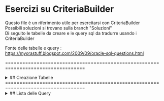 # Esercizi su CriteriaBuilder

Questo file è un riferimento utile per esercitarsi con CriteriaBuilder <br>
Possibili soluzioni si trovano sulla branch "Soluzioni" <br>
Di seguito le tabelle da creare e le query sql da tradurre usando i CriteriaBuilder <br>

Fonte delle tabelle e query : https://myorastuff.blogspot.com/2009/09/oracle-sql-questions.html

==================================================================================
<details>
<summary>## Creazione Tabelle</summary>
  
CREATE TABLE DEPT (
DEPTNO NUMBER(2),
DNAME VARCHAR2(14),
LOC VARCHAR2(13));

INSERT INTO DEPT VALUES (10, 'ACCOUNTING', 'NEW YORK');
INSERT INTO DEPT VALUES (20, 'RESEARCH', 'DALLAS');
INSERT INTO DEPT VALUES (30, 'SALES', 'CHICAGO');
INSERT INTO DEPT VALUES (40, 'OPERATIONS', 'BOSTON');

ALTER TABLE DEPT ADD PRIMARY KEY(DEPTNO);

CREATE TABLE EMP (EMPNO NUMBER(4) NOT NULL,
ENAME VARCHAR2(10),
JOB VARCHAR2(9),
MGR NUMBER(4),
HIREDATE DATE,
SAL NUMBER(7,2),
COMM NUMBER(7,2),
DEPTNO NUMBER(2));

ALTER TABLE EMP ADD CONSTRAINT FK_EMP_01
FOREIGN KEY(DEPTNO) REFERENCES DEPT;

INSERT INTO EMP VALUES (7369, 'SMITH', 'CLERK', 7902, TO_DATE('17-DEC-1980', 'DD-MON-YYYY'), 800, NULL, 20);
INSERT INTO EMP VALUES (7499, 'ALLEN', 'SALESMAN', 7698, TO_DATE('20-FEB-1981', 'DD-MON-YYYY'), 1600, 300, 30);
INSERT INTO EMP VALUES (7521, 'WARD', 'SALESMAN', 7698, TO_DATE('22-FEB-1981', 'DD-MON-YYYY'), 1250, 500, 30);
INSERT INTO EMP VALUES (7566, 'JONES', 'MANAGER', 7839, TO_DATE('2-APR-1981', 'DD-MON-YYYY'), 2975, NULL, 20);
INSERT INTO EMP VALUES (7654, 'MARTIN', 'SALESMAN', 7698,TO_DATE('28-SEP-1981', 'DD-MON-YYYY'), 1250, 1400, 30);
INSERT INTO EMP VALUES (7698, 'BLAKE', 'MANAGER', 7839,TO_DATE('1-MAY-1981', 'DD-MON-YYYY'), 2850, NULL, 30);
INSERT INTO EMP VALUES (7782, 'CLARK', 'MANAGER', 7839,TO_DATE('9-JUN-1981', 'DD-MON-YYYY'), 2450, NULL, 10);
INSERT INTO EMP VALUES (7788, 'SCOTT', 'ANALYST', 7566,TO_DATE('09-DEC-1982', 'DD-MON-YYYY'), 3000, NULL, 20);
INSERT INTO EMP VALUES (7839, 'KING', 'PRESIDENT', NULL,TO_DATE('17-NOV-1981', 'DD-MON-YYYY'), 5000, NULL, 10);
INSERT INTO EMP VALUES (7844, 'TURNER', 'SALESMAN', 7698,TO_DATE('8-SEP-1981', 'DD-MON-YYYY'), 1500, 0, 30);
INSERT INTO EMP VALUES (7876, 'ADAMS', 'CLERK', 7788,TO_DATE('12-JAN-1983', 'DD-MON-YYYY'), 1100, NULL, 20);
INSERT INTO EMP VALUES (7900, 'JAMES', 'CLERK', 7698,TO_DATE('3-DEC-1981', 'DD-MON-YYYY'), 950, NULL, 30);
INSERT INTO EMP VALUES (7902, 'FORD', 'ANALYST', 7566,TO_DATE('3-DEC-1981', 'DD-MON-YYYY'), 3000, NULL, 20);
INSERT INTO EMP VALUES (7934, 'MILLER', 'CLERK', 7782,TO_DATE('23-JAN-1982', 'DD-MON-YYYY'), 1300, NULL, 10);

CREATE TABLE SALGRADE(
GRADE NUMBER(2),
LOSAL NUMBER,
HISAL NUMBER);

INSERT INTO SALGRADE VALUES(1, 700,1200);
INSERT INTO SALGRADE VALUES(2, 1201,1400);
INSERT INTO SALGRADE VALUES(3, 1401,2000);
INSERT INTO SALGRADE VALUES(4, 2001,3000);
INSERT INTO SALGRADE VALUES(5, 3001,9999);
</details>
==================================================================================
<details>
<summary>## Lista delle Query</summary>

1) Display all the records in emp table?
select * from emp;
2) Display all the records in emp table where employee belongs to deptno 10?
select * from emp where deptno = 10
3) Display all the records in emp table where employee does not belong to deptno 30?
select * from emp where deptno != 30;
4) Display total number of records in Emp table?
select count(*) from emp;
5) Display emp table with salary descending order?
select * from emp order by sal desc
6) Display first five records in employee table?
select * from emp where rownum <= 5
7) Display all the records in emp table order by ascending deptno, descending salary?
select * from emp order by deptno asc, sal desc
8) Display all employees those who were joined in year 1981?
select * from emp where to_char(hiredate,'YYYY') = 1981;
9) Display COMM in emp table. Display zero in place of null.
select nvl(comm,0) from emp
10) Display the records in emp table where MGR in 7698,7566 and sal should be greater then 1500
select * from emp where mgr in(7698,7566) and sal > 1500
11) Display all employees where employees hired before 01-JAN-1981
select * from emp where hiredate < '01-JAN-1981'
12) Display all employees with how many years they have been servicing in the company?
select hiredate,round((sysdate-hiredate)/360) as years from emp
13) Display all employees those were not joined in 1981?
select * from emp where to_char(hiredate,'YYYY') != 1981;
14) Display all employees where their hiredate belongs to third quarter?
select * from emp where to_char(hiredate,'Q') = 3;
15) Display all employees where their salary is less then the Ford’s salary?
select * from emp where sal <(select sal from emp where ename='FORD');
16) Display all the records in EMP table along with the rowid?
select ename,rowid from emp;
17) Display all records in EMP table those were joined before SCOTT joined?
select * from emp where hiredate <(select hiredate from emp where ename='SCOTT')
18) Display all employees those who were joined in third quarter of 1981?
select * from emp where to_char(hiredate,'Q') = 3 and to_char(hiredate,'YYYY') = 1981
19) Add 3 months with hiredate in EMP table and display the result?
select hiredate, add_months(hiredate,3) from emp
20) Display the date for next TUESDAY in hiredate column?
select next_day(hiredate,'TUESDAY') from emp;
21) Find the date, 15 days after today’s date.
select sysdate+15 from dual
22) Write a query to display current date?
select sysdate from dual;
select current_date from dual;
23) Display distinct job from emp table?
select distinct job from emp
24) Display all the records in emp table where employee hired after 28-SEP-81 and before 03-DEC-81?
select * from emp where hiredate between '28-SEP-81' and '03-DEC-81'
25) Write a query that displays the employee’s names with the first letter capitalized and all other letters lowercase for all employees whose name starts with J, A, or M
select initcap(ename) from emp where ename like 'J%' or ename like 'A%' or ename like 'M%'
26) Display all jobs that are in department 10. Include the location of department in the output.
select job, loc from emp,dept where emp.deptno = dept.deptno and emp.deptno =10
27) Write a query to display the employee name, department name of all employees who earn a commission
select ename,dname from emp,dept where emp.deptno = dept.deptno and comm is not null;
28) Display the empno, ename, sal, and salary increased by 15%.
select empno, ename, sal actual_sal, (sal * 15/100) as Increased_sal from emp
29) Display ename, sal, grade. Use emp, salgrade table
select ename,sal,grade from emp,salgrade where sal between losal and hisal;
30) Display all employees and corresponding managers
select w.ename,w.sal,m.ename,m.sal from emp w, emp m where w.mgr = m.empno;
31) Display all the departments where employee salary greater then average salary of that department.
select ename,deptno, sal from emp a where sal > (select avg(sal) from emp where emp.deptno = a.deptno) order by deptno;
32) Display all employees whose salary greater then the manager salary?
select w.ename,w.sal,m.ename,m.sal from emp w, emp m where w.mgr = m.empno and w.sal > m.sal
33) Display employees where length of ename is 5
select * from emp where length(ename) =5
34) Display all employees where ename start with J and ends with S
select * from emp where ename like 'J%S'
35) Display all employees where employee does not belong to 10,20,40
select * from emp where deptno not in(10,20,40)
36) Display all employees where jobs does not belong to PRESIDENT and MANAGER?
select * from emp where job not in('PRESIDENT','MANAGER');
37) Display the maximum salary in the emp table
select max(sal) from emp
38) Display average salary for job SALESMAN
select avg(sal) from emp where job = 'SALESMAN'
39) Display all three figures salary in emp table
select * from emp where sal < = 999;
select * from emp where length(sal) = 3;
40) Display all records in emp table for employee who does not receive any commission
select * from emp where comm is not null
41) Display all ename where first character could be anything, but second character should be L?
select * from emp where ename like '_L%'
42) Display nth highest and nth lowest salary in emp table?
SELECT DISTINCT (a.sal) FROM EMP A WHERE &N = (SELECT COUNT (DISTINCT (b.sal)) FROM EMP B WHERE a.sal<=b.sal);
select distinct sal from (select ename,sal,dense_rank() over(order by sal desc) dr from emp) where dr = &x ;
43) Display all the departments where department has 3 employees?
select deptno from dept a where deptno in(select deptno from emp group by deptno having count(*)=3)
44) Display emp name and corresponding subordinates. Use CONNECT BY clause.
select lpad(' ',level+12)+ename from emp connect by prior empno = mgr start with mgr is null
Note: Please replace pipe symbol in the place of + sign for question 44. Pipe symbol is not displaying the blog. This is the reason, i used Plus sign here.
45) Display sum of salary for each department. The output should be in one record
select sum(decode(deptno,10,sal)) dept10, sum(decode(deptno,20,sal)) dept20, sum(decode(deptno,30,sal)) dept30, sum(sal) total_sal from emp
46) Display all department with Minimum salary and maximum salary?
select min(sal),max(sal) from emp;
47) Display all ename, sal, deptno,dname from emp, dept table where all department which has employees as well as department does not have any employees. This query should include non matching rows.
select dname,b.deptno, ename,sal from emp a, dept b where a.deptno(+) = b.deptno;
select dname,b.deptno, ename,sal from emp a right outer join dept b on a.deptno = b.deptno;
48) Display all ename, sal, deptno from emp, dept table where all employees which has matching department as well as employee does not have any departments. This query should include non matching rows.
Note: In the below query, employee will always have matching record in dept table. Emp, dept table may not be good example to answer this question.
select dname,b.deptno, ename,sal from emp a, dept b where a.deptno = b.deptno(+);
select dname,b.deptno, ename,sal from emp a left outer join dept b on a.deptno = b.deptno;
49) Display all ename, sal, deptno from emp, dept table where all employees which has matching and non matching department as well as all departments in dept table which has matching and non matching employees. This query should include non matching rows on both the tables.
Note: In the below query, employee will always have matching record in dept table. Emp, dept table may not be good example to answer this question.
select dname,b.deptno, ename,sal from emp a full outer join dept b on a.deptno = b.deptno
50) Display all ename, empno, dname, loc from emp, dept table without joining two tables
select * from emp,dept;
51) Display all the departments where department does not have any employees
select deptno from dept where not exists(select 1 from emp where emp.deptno = dept.deptno);
select deptno from dept where deptno not in(select deptno from emp);
52) Display all the departments where department does have atleast one employee
select * from dept a where exists(select 1 from emp b where b.deptno = a.deptno)
select * from dept a where deptno in(select deptno from emp b where a.deptno = b.deptno)
53) Display all employees those who are not managers?
select ename from emp a where not exists (select 1 from emp b where b.mgr = a.empno);
select ename from emp a where empno not in (select mgr from emp b where b.mgr = a.empno and mgr is not null);
54) Display ename, deptno from emp table with format of {ename} belongs to {deptno}
select ename+' belongs to '+deptno from emp
Note: Please replace pipe symbol in the place of + sign for question 44. Pipe symbol is not displaying the blog. This is the reason, i used Plus sign here.
55) Display total number of employees hired for 1980,1981,1982. The output should be in one record.
select
count(decode(to_char(hiredate,'YYYY'), 1980,hiredate)) total_hire_1980,
count(decode(to_char(hiredate,'YYYY'), 1981,hiredate)) total_hire_1981,
count(decode(to_char(hiredate,'YYYY'), 1982,hiredate)) total_hire_1982
from emp
56) Display ename, deptno from employee table. Also add another column in the same query and it should display ten for dept 10, twenty for dept 20, thirty for dept 30, fourty for dept 40
select ename,deptno, (case deptno
when 10 then 'Ten'
when 20 then 'Twenty'
when 30 then 'Thirty'
when 40 then 'fourty'
else 'others' end) as dept
from emp
57) Display all the records in emp table. The ename should be lower case. The job first character should be upper case and rest of the character in job field should be lower case.
select lower(ename) as ename, initcap(job) as job from emp
58) Display all employees those who have joined in first week of the month ?
select * from emp where to_char(hiredate,'W') = 1;
59) Display all empoyees those who have joined in the 49th week of the year?
select * from emp where to_char(hiredate,'WW') = 49;
60) Display empno, deptno, salary, salary difference between current record and previous record in emp table. Deptno should be in descending order.
SELECT empno,
ename,
job,
sal,
LAG(sal, 1, 0) OVER (ORDER BY sal) AS sal_prev,
sal - LAG(sal, 1, 0) OVER (ORDER BY sal) AS sal_diff
FROM emp;
61) Create table emp1 and copy the emp table for deptno 10 while creating the table
Create table emp1 as select * from emp where deptno=10
62) Create table emp2 with same structure of emp table. Do not copy the data
create table emp2 as select * from emp where 1=2
63) Insert new record in emp1 table, Merge the emp1 table on emp table.
insert into emp1 values(9999,'PAUL','MANAGER',7839,SYSDATE,8900,NULL,10);

MERGE
INTO emp tgt
USING emp1 src
ON ( src.empno = tgt.empno )
WHEN MATCHED
THEN
UPDATE
SET tgt.ename = src.ename,
tgt.job = src.job,
tgt.mgr = src.mgr,
tgt.hiredate = src.hiredate,
tgt.sal = src.sal,
tgt.deptno = src.deptno
WHEN NOT MATCHED
THEN
Insert(
Tgt.empno,
Tgt.Ename,
Tgt.Job,
Tgt.Mgr,
Tgt.Hiredate,
Tgt.Sal,
Tgt.Comm,
Tgt.Deptno)
values (src.empno,
src.ename,
src.job,
src.mgr,
src.hiredate,
src.sal,
src.comm,
src.deptno);
64) Display all the records for deptno which belongs to employee name JAMES?
select * from emp where deptno in(select deptno from emp where ename = 'JAMES')
65) Display all the records in emp table where salary should be less then or equal to ADAMS salary?
select * from emp where sal <= (select sal from emp where ename='ADAMS')
66) Display all employees those were joined before employee WARD joined?
select * from emp where hiredate < (select hiredate from emp where ename='WARD')
67) Display all subordinate those who are working under BLAKE?
Select ename from emp where mgr = (select empno from emp where ename='BLAKE')
68) Display all subordinate(all levels) for employee BLAKE?
select ename from emp start with empno = (select empno from emp where ename='BLAKE')
connect by prior empno = mgr
69) Display all record in emp table for deptno which belongs to KING's Job?
select * from emp where deptno in(select deptno from emp where job= (select job from emp where ename = 'KING'))
70) Display the employees for empno which belongs to job PRESIDENT?
select * from emp where empno in(select empno from emp where ename in(select ename from emp where JOB = 'PRESIDENT'));
71) Display list of ename those who have joined in Year 81 as MANAGER?
select * from emp where to_char(hiredate,'YYYY') = 1981 and job = 'MANAGER';
72) Display who is making highest commission?
select * from emp where comm = (select max(comm) from emp);
73) Display who is senior most employee? How many years has been working?
select * from emp where trunc(sysdate-hiredate)/365 = (select max(trunc(sysdate-hiredate)/365) from emp);
select * from emp where hiredate =(select min(hiredate) from emp)
74) Display who is most experienced and least experienced employee?
select * from emp where trunc(sysdate-hiredate)/365 = (select min(trunc(sysdate-hiredate)/365) from emp);
select * from emp where hiredate =(select max(hiredate) from emp)
75) Display ename, sal, grade, dname, loc for each employee.
select empno,ename,b.deptno,dname,grade from
emp a,dept b, salgrade c
where a.deptno = b.deptno
and sal between losal and hisal;
76) Display all employee whose location is DALLAS?
SELECT emp.ename, emp.JOB, emp.deptno
FROM emp
WHERE EXISTS
(SELECT 'x'
FROM dept d
WHERE d.DEPTNO = emp.DEPTNO
AND d.LOC = 'DALLAS') ;

select emp.ename, emp.job, emp.deptno
from emp
where deptno in(select deptno from dept where loc='DALLAS');
77) Display ename, job, dname, deptno for each employee by using INLINE view?
SELECT emp.ename,
emp.JOB,
emp.deptno,
dnames.dname
FROM emp
JOIN (select dname, deptno
from dept ) dnames ON emp.deptno = dnames.deptno
78) List ename, job, sal and department of all employees whose salary is not within the salary grade?
select ename, job, sal, dname
from emp, dept
where emp.deptno = dept.deptno
and not exists
(select ‘x’ from salgrade
where emp.sal between losal and hisal);
79) Use EMP and EMP1 table. Query should have only three columns. Display empno,ename,sal from both tables inluding duplicates.
select empno, ename, sal from emp
union all
select empno, ename, sal from emp1
80) Delete emp table for detpno 10 and 20.
delete emp where deptno in(10,20);
81) Delete all employees those are not getting any commission?
delete emp where comm is null;
82) Delete all employees those who employeed more then 28 years
delete emp where trunc(sysdate - hiredate)/365 > 28;
83) Add duplicate records in emp1 table. Delete the duplicate records in emp1 table.
insert into emp1 select * from emp1 where rownum <=1; commit; delete emp1 a where a.rowid <>(select min(b.rowid) from emp1 b where a.empno = b.empno);
84) Delete the employees where employee salary greater then average salary of department salary?
delete emp a where sal > (select avg(sal) from emp where emp.deptno = a.deptno);
85) Delete all employees those who are reporting to BLAKE?
Delete emp where ename in(Select ename from emp where mgr = (select empno from emp where ename='BLAKE'))
86) Delete all levels of employees those who are under BLAKE?
Delete emp where ename in(select ename from emp start with empno = (select empno from emp where ename='BLAKE')
connect by prior empno = mgr)
87) Delete all employees those who are only managers?
delete emp where ename in(select ename from emp a where empno in (select mgr from emp b where b.mgr = a.empno and mgr is not null))
88) Remove the department in dept table where dept does not have any employees?
delete dept where deptno not in(select deptno from emp where deptno is not null)
89) Remove all grade 2 employees in emp table?
delete emp where empno in(select empno from emp,salgrade where sal between losal and hisal and grade = 2)
90) Remove all the employees in SMITH's department
delete emp where deptno = (select deptno from emp where ename = 'SMITH')
91) Remove least paid employee who are reporting to BLAKE ?
delete emp where sal = (select min(sal) from emp where mgr =
(select empno from emp where ename = 'BLAKE')) and
ename in(select ename from emp where mgr =
(select empno from emp where ename = 'BLAKE'))
92) Remove all employees who were joined before SMITH joined?
delete emp where hiredate < (select hiredate from emp where ename='SMITH');
93) Rename the employee name JONES to ANDY
update emp set ename = 'ANDY' where ename = 'JONES'
94) Change the WARD's hiredate to one day ahead
update emp set hiredate = hiredate + 1 where ename = 'WARD'
95) Update MARTIN salary same as SMITH's salary
update emp set sal = (select sal from emp where ename = 'SMITH') where ename='MARTIN'
96) Increase the salary 5% for employee those who are earning commission less then 1000
update emp set sal = sal + (sal * (5/100)) where comm between 0 and 1000
97) Increase 250$ commission for BLAKE's team
update emp set comm = nvl(comm,0)+250 where mgr = (select empno from emp where ename='BLAKE');
98) Increase 100$ for employee who is making more then averge salary of his department?
update emp a set sal = sal + 150 where sal > (select avg(sal) from emp b where b.deptno = a.deptno)
99) Increase 1% salary for employee who is making lowest salary in dept 10
update emp set sal = sal + (sal* 1/100)
where
sal = (select min(sal) from emp where deptno = 10)
and deptno = 10
100) Reduce the commission amount from employee salary for each employee who were joined after ALLEN joined.
update emp set sal = sal - NVL(comm,0)
where empno in(select empno from emp where hiredate > (select hiredate from emp where
ename = 'ALLEN'))
101) Increase commission 10$ for employees those who are located in NEW YORK.
update emp a set comm = NVL(COMM,0) + 10
where deptno = (select deptno from dept where loc='NEW YORK');
</details>
